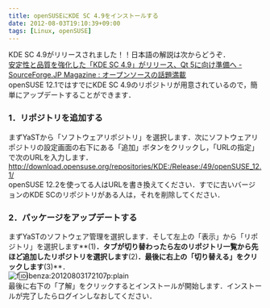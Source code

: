 ```yaml
---
title: openSUSEにKDE SC 4.9をインストールする
date: 2012-08-03T19:10:39+09:00
tags: [Linux, openSUSE]
---
```


KDE SC 4\.9がリリースされました！！日本語の解説は次からどうぞ．  
[安定性と品質を強化した「KDE SC 4\.9」がリリース、Qt 5に向け準備へ \- SourceForge\.JP Magazine : オープンソースの話題満載](http://sourceforge.jp/magazine/12/08/02/2116203)  
openSUSE 12\.1ではすでにKDE SC 4\.9のリポジトリが用意されているので，簡単にアップデートすることができます．

### 1．リポジトリを追加する

まずYaSTから「ソフトウェアリポジトリ」を選択します．次にソフトウェアリポジトリの設定画面の右下にある「追加」ボタンをクリックし，「URLの指定」で次のURLを入力します．  
[http://download\.opensuse\.org/repositories/KDE:/Release:/49/openSUSE\_12\.1/](http://download.opensuse.org/repositories/KDE:/Release:/49/openSUSE_12.1/)  
openSUSE 12\.2を使ってる人はURLを書き換えてください．すでに古いバージョンのKDE SCのリポジトリがある人は，それを削除してください．

### 2．パッケージをアップデートする

まずYaSTのソフトウェア管理を選択します．そして左上の「表示」から「リポジトリ」を選択します**\(1\)**．タブが切り替わったら左のリポジトリ一覧から先ほど追加したリポジトリを選択します**\(2\)**．最後に右上の「切り替える」をクリックします**\(3\)**．  
![f:id:ibenza:20120803172107p:plain](/2012/08/03/191039/20120803172107.png)  
最後に右下の「了解」をクリックするとインストールが開始します．インストールが完了したらログインしなおしてください．

